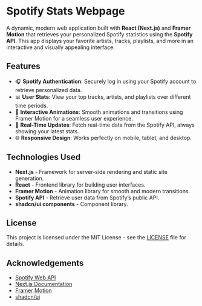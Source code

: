 # Spotify Stats Webpage

A dynamic, modern web application built with **React (Next.js)** and **Framer Motion** that retrieves your personalized Spotify statistics using the **Spotify API**. This app displays your favorite artists, tracks, playlists, and more in an interactive and visually appealing interface.

## Features

- 🎧 **Spotify Authentication**: Securely log in using your Spotify account to retrieve personalized data.
- 📊 **User Stats**: View your top tracks, artists, and playlists over different time periods.
- 💫 **Interactive Animations**: Smooth animations and transitions using Framer Motion for a seamless user experience.
- 🔄 **Real-Time Updates**: Fetch real-time data from the Spotify API, always showing your latest stats.
- 🌐 **Responsive Design**: Works perfectly on mobile, tablet, and desktop.

## Technologies Used

- **Next.js** - Framework for server-side rendering and static site generation.
- **React** - Frontend library for building user interfaces.
- **Framer Motion** - Animation library for smooth and modern transitions.
- **Spotify API** - Retrieve user data from Spotify’s public API.
- **shadcn/ui components** - Component library.

## License

This project is licensed under the MIT License - see the [LICENSE](./LICENSE) file for details.

## Acknowledgements

- [Spotify Web API](https://developer.spotify.com/documentation/web-api/)
- [Next.js Documentation](https://nextjs.org/docs)
- [Framer Motion](https://www.framer.com/motion/)
- [shadcn/ui](https://ui.shadcn.com/)
